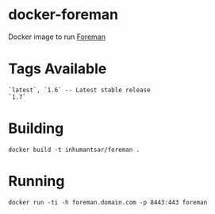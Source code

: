 docker-foreman
==============

Docker image to run [Foreman](http://theforeman.org/)

# Tags Available
    
    `latest`, `1.6` -- Latest stable release
    `1.7`           

# Building

    docker build -t inhumantsar/foreman .

# Running

    docker run -ti -h foreman.domain.com -p 8443:443 foreman
